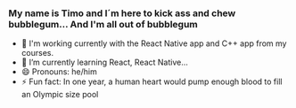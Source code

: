 ### My name is Timo and I´m here to kick ass and chew bubblegum... And I'm all out of bubblegum


- 🔭 I'm working currently with the React Native app and C++ app from my courses.
- 🌱 I’m currently learning React, React Native...
- 😄 Pronouns: he/him
- ⚡ Fun fact: In one year, a human heart would pump enough blood to fill an Olympic size pool
